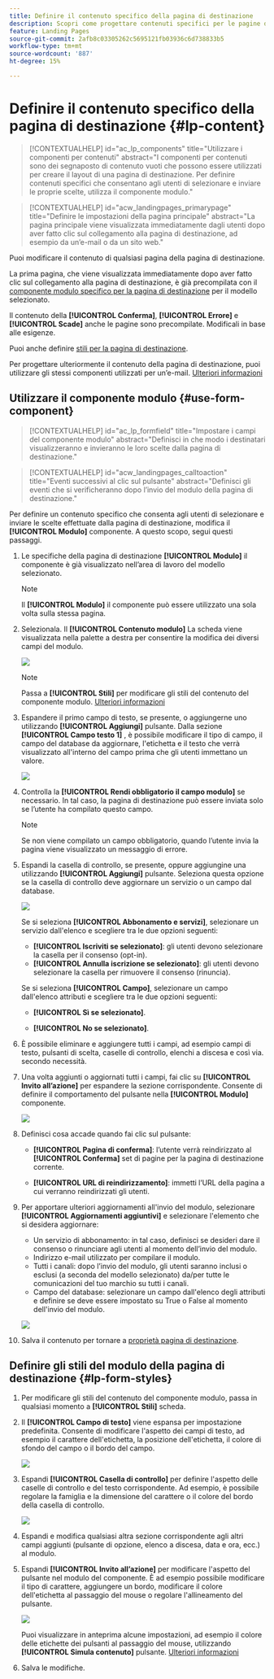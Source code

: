 ```yaml
---
title: Definire il contenuto specifico della pagina di destinazione
description: Scopri come progettare contenuti specifici per le pagine di destinazione nel web di Campaign
feature: Landing Pages
source-git-commit: 2afb8c03305262c5695121fb03936c6d738833b5
workflow-type: tm+mt
source-wordcount: '887'
ht-degree: 15%

---
```


# Definire il contenuto specifico della pagina di destinazione {#lp-content}

>[!CONTEXTUALHELP]
>id="ac_lp_components"
>title="Utilizzare i componenti per contenuti"
>abstract="I componenti per contenuti sono dei segnaposto di contenuto vuoti che possono essere utilizzati per creare il layout di una pagina di destinazione. Per definire contenuti specifici che consentano agli utenti di selezionare e inviare le proprie scelte, utilizza il componente modulo."

>[!CONTEXTUALHELP]
>id="acw_landingpages_primarypage"
>title="Definire le impostazioni della pagina principale"
>abstract="La pagina principale viene visualizzata immediatamente dagli utenti dopo aver fatto clic sul collegamento alla pagina di destinazione, ad esempio da un’e-mail o da un sito web."

Puoi modificare il contenuto di qualsiasi pagina della pagina di destinazione.

La prima pagina, che viene visualizzata immediatamente dopo aver fatto clic sul collegamento alla pagina di destinazione, è già precompilata con il [componente modulo specifico per la pagina di destinazione](#use-form-component) per il modello selezionato<!-- to enable users to select and submit their choices-->.

Il contenuto della **[!UICONTROL Conferma]**, **[!UICONTROL Errore]** e **[!UICONTROL Scade]** anche le pagine sono precompilate. Modificali in base alle esigenze.

Puoi anche definire [stili per la pagina di destinazione](#lp-form-styles).

Per progettare ulteriormente il contenuto della pagina di destinazione, puoi utilizzare gli stessi componenti utilizzati per un’e-mail. [Ulteriori informazioni](../email/content-components.md#add-content-components)

## Utilizzare il componente modulo {#use-form-component}

>[!CONTEXTUALHELP]
>id="ac_lp_formfield"
>title="Impostare i campi del componente modulo"
>abstract="Definisci in che modo i destinatari visualizzeranno e invieranno le loro scelte dalla pagina di destinazione."

>[!CONTEXTUALHELP]
>id="acw_landingpages_calltoaction"
>title="Eventi successivi al clic sul pulsante"
>abstract="Definisci gli eventi che si verificheranno dopo l’invio del modulo della pagina di destinazione."

Per definire un contenuto specifico che consenta agli utenti di selezionare e inviare le scelte effettuate dalla pagina di destinazione, modifica il **[!UICONTROL Modulo]** componente. A questo scopo, segui questi passaggi.

1. Le specifiche della pagina di destinazione **[!UICONTROL Modulo]** il componente è già visualizzato nell’area di lavoro del modello selezionato.

   >[!NOTE]
   >
   >Il **[!UICONTROL Modulo]** il componente può essere utilizzato una sola volta sulla stessa pagina.

1. Selezionala. Il **[!UICONTROL Contenuto modulo]** La scheda viene visualizzata nella palette a destra per consentire la modifica dei diversi campi del modulo.

   ![](assets/lp-form-component.png)

   >[!NOTE]
   >
   >Passa a **[!UICONTROL Stili]** per modificare gli stili del contenuto del componente modulo. [Ulteriori informazioni](#lp-form-styles)

1. Espandere il primo campo di testo, se presente, o aggiungerne uno utilizzando **[!UICONTROL Aggiungi]** pulsante. Dalla sezione **[!UICONTROL Campo testo 1]** , è possibile modificare il tipo di campo, il campo del database da aggiornare, l&#39;etichetta e il testo che verrà visualizzato all&#39;interno del campo prima che gli utenti immettano un valore.

   ![](assets/lp-form-text-field.png)

1. Controlla la **[!UICONTROL Rendi obbligatorio il campo modulo]** se necessario. In tal caso, la pagina di destinazione può essere inviata solo se l’utente ha compilato questo campo.

   >[!NOTE]
   >
   >Se non viene compilato un campo obbligatorio, quando l’utente invia la pagina viene visualizzato un messaggio di errore.

1. Espandi la casella di controllo, se presente, oppure aggiungine una utilizzando **[!UICONTROL Aggiungi]** pulsante. Seleziona questa opzione se la casella di controllo deve aggiornare un servizio o un campo dal database.

   ![](assets/lp-form-checkbox.png)

   Se si seleziona **[!UICONTROL Abbonamento e servizi]**, selezionare un servizio dall&#39;elenco e scegliere tra le due opzioni seguenti:

   * **[!UICONTROL Iscriviti se selezionato]**: gli utenti devono selezionare la casella per il consenso (opt-in).
   * **[!UICONTROL Annulla iscrizione se selezionato]**: gli utenti devono selezionare la casella per rimuovere il consenso (rinuncia).

   Se si seleziona **[!UICONTROL Campo]**, selezionare un campo dall&#39;elenco attributi e scegliere tra le due opzioni seguenti:

   * **[!UICONTROL Sì se selezionato]**.<!--TBC-->

   * **[!UICONTROL No se selezionato]**.<!--TBC-->

1. È possibile eliminare e aggiungere tutti i campi, ad esempio campi di testo, pulsanti di scelta, caselle di controllo, elenchi a discesa e così via. secondo necessità.

1. Una volta aggiunti o aggiornati tutti i campi, fai clic su **[!UICONTROL Invito all’azione]** per espandere la sezione corrispondente. Consente di definire il comportamento del pulsante nella **[!UICONTROL Modulo]** componente.

   ![](assets/lp-call-to-action.png)

1. Definisci cosa accade quando fai clic sul pulsante:

   * **[!UICONTROL Pagina di conferma]**: l’utente verrà reindirizzato al **[!UICONTROL Conferma]** set di pagine per la pagina di destinazione corrente.

   * **[!UICONTROL URL di reindirizzamento]**: immetti l’URL della pagina a cui verranno reindirizzati gli utenti.

1. Per apportare ulteriori aggiornamenti all&#39;invio del modulo, selezionare **[!UICONTROL Aggiornamenti aggiuntivi]** e selezionare l&#39;elemento che si desidera aggiornare:
   * Un servizio di abbonamento: in tal caso, definisci se desideri dare il consenso o rinunciare agli utenti al momento dell’invio del modulo.
   * Indirizzo e-mail utilizzato per compilare il modulo.
   * Tutti i canali: dopo l’invio del modulo, gli utenti saranno inclusi o esclusi (a seconda del modello selezionato) da/per tutte le comunicazioni del tuo marchio su tutti i canali.
   * Campo del database: selezionare un campo dall&#39;elenco degli attributi e definire se deve essere impostato su True o False al momento dell&#39;invio del modulo.

   ![](assets/lp-form-additionnal-updates.png)

1. Salva il contenuto per tornare a [proprietà pagina di destinazione](create-lp.md#create-landing-page).

## Definire gli stili del modulo della pagina di destinazione {#lp-form-styles}

1. Per modificare gli stili del contenuto del componente modulo, passa in qualsiasi momento a **[!UICONTROL Stili]** scheda.

1. Il **[!UICONTROL Campo di testo]** viene espansa per impostazione predefinita. Consente di modificare l&#39;aspetto dei campi di testo, ad esempio il carattere dell&#39;etichetta, la posizione dell&#39;etichetta, il colore di sfondo del campo o il bordo del campo.

   ![](assets/lp-text-styles.png)

1. Espandi **[!UICONTROL Casella di controllo]** per definire l&#39;aspetto delle caselle di controllo e del testo corrispondente. Ad esempio, è possibile regolare la famiglia e la dimensione del carattere o il colore del bordo della casella di controllo.

   ![](assets/lp-checkbox-style.png)

1. Espandi e modifica qualsiasi altra sezione corrispondente agli altri campi aggiunti (pulsante di opzione, elenco a discesa, data e ora, ecc.) al modulo.

1. Espandi **[!UICONTROL Invito all’azione]** per modificare l&#39;aspetto del pulsante nel modulo del componente. È ad esempio possibile modificare il tipo di carattere, aggiungere un bordo, modificare il colore dell&#39;etichetta al passaggio del mouse o regolare l&#39;allineamento del pulsante.

   ![](assets/lp-call-to-action-style.png)

   Puoi visualizzare in anteprima alcune impostazioni, ad esempio il colore delle etichette dei pulsanti al passaggio del mouse, utilizzando **[!UICONTROL Simula contenuto]** pulsante. [Ulteriori informazioni](create-lp.md#test-landing-page)

1. Salva le modifiche.
